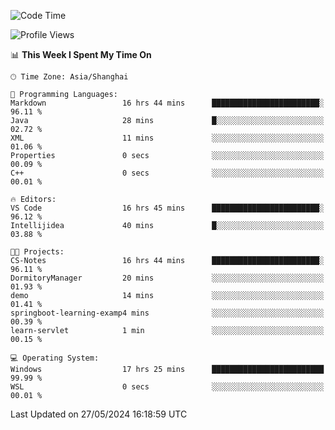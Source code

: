 <!--START_SECTION:waka-->
![Code Time](http://img.shields.io/badge/Code%20Time-1%2C719%20hrs%2039%20mins-blue)

![Profile Views](http://img.shields.io/badge/Profile%20Views-1-blue)

📊 **This Week I Spent My Time On** 

```text
🕑︎ Time Zone: Asia/Shanghai

💬 Programming Languages: 
Markdown                 16 hrs 44 mins      ████████████████████████░   96.11 % 
Java                     28 mins             █░░░░░░░░░░░░░░░░░░░░░░░░   02.72 % 
XML                      11 mins             ░░░░░░░░░░░░░░░░░░░░░░░░░   01.06 % 
Properties               0 secs              ░░░░░░░░░░░░░░░░░░░░░░░░░   00.09 % 
C++                      0 secs              ░░░░░░░░░░░░░░░░░░░░░░░░░   00.01 % 

🔥 Editors: 
VS Code                  16 hrs 45 mins      ████████████████████████░   96.12 % 
Intellijidea             40 mins             █░░░░░░░░░░░░░░░░░░░░░░░░   03.88 % 

🐱‍💻 Projects: 
CS-Notes                 16 hrs 44 mins      ████████████████████████░   96.11 % 
DormitoryManager         20 mins             ░░░░░░░░░░░░░░░░░░░░░░░░░   01.93 % 
demo                     14 mins             ░░░░░░░░░░░░░░░░░░░░░░░░░   01.41 % 
springboot-learning-examp4 mins              ░░░░░░░░░░░░░░░░░░░░░░░░░   00.39 % 
learn-servlet            1 min               ░░░░░░░░░░░░░░░░░░░░░░░░░   00.15 % 

💻 Operating System: 
Windows                  17 hrs 25 mins      █████████████████████████   99.99 % 
WSL                      0 secs              ░░░░░░░░░░░░░░░░░░░░░░░░░   00.01 % 
```


 Last Updated on 27/05/2024 16:18:59 UTC
<!--END_SECTION:waka-->